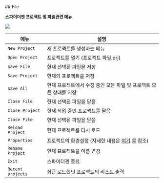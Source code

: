 <link href="https://cdn.jsdelivr.net/npm/bootstrap-icons/font/bootstrap-icons.css" rel="stylesheet">
## <i class="bi bi-file-text-fill"></i> File 

**스파이더젠 프로젝트 및 파일관련 메뉴**  

![](https://wikidocs.net/images/page/22812/%EC%8A%A4%ED%81%AC%EB%A6%B0%EC%83%B7_2025-01-24_151618.png)<br>

| 메뉴 | 설명 |
|--|--|
| `New Project` | 새 프로젝트를 생성하는 메뉴 |
| `Open Project` | 프로젝트를 열기 (프로젝트 파일.prj)  |
| `Save File` | 현재 선택된 파일을 저장 |
| `Save Project` | 현재의 프로젝트를 저장 |
| `Save All` | 현재 프로젝트에서 수정 중인 모든 파일 및 프로젝트 모든 상태를 저장 |
| `Close File ` | 현재 선택된 파일을 닫음 |
| `Close Project ` | 현재 작업 중인 프로젝트를 닫음   |
| `Close File ` | 현재 선택된 파일을 닫음 |
| `Reload Project` | 현재 프로젝트를 다시 로드 |
| `Properties` | 프로젝트의 환경설정 (자세한 내용은 [여기](https://wikidocs.net/24097) 를 참조) |
| `Rename Project` | 현재 프로젝트를 이름 변경 |
| `Exit ` | 스파이더젠 종료 |
| `Recent projects` | 최근 로드했던 프로젝트의 리스트 출력 |




 
 
 
